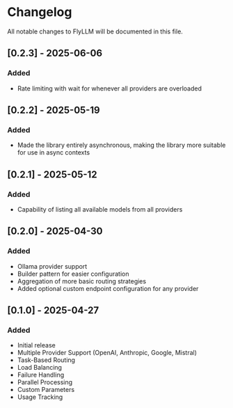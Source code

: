 # Changelog

All notable changes to FlyLLM will be documented in this file.

## [0.2.3] - 2025-06-06
### Added
- Rate limiting with wait for whenever all providers are overloaded

## [0.2.2] - 2025-05-19
### Added
- Made the library entirely asynchronous, making the library more suitable for use in async contexts

## [0.2.1] - 2025-05-12
### Added
- Capability of listing all available models from all providers

## [0.2.0] - 2025-04-30
### Added
- Ollama provider support
- Builder pattern for easier configuration
- Aggregation of more basic routing strategies
- Added optional custom endpoint configuration for any provider

## [0.1.0] - 2025-04-27
### Added
- Initial release
- Multiple Provider Support (OpenAI, Anthropic, Google, Mistral)
- Task-Based Routing
- Load Balancing
- Failure Handling
- Parallel Processing
- Custom Parameters
- Usage Tracking